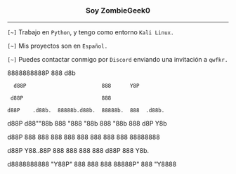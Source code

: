 <center><h3>Soy ZombieGeek0</h3></center>

<hr>

`[~]` Trabajo en `Python`, y tengo como entorno `Kali Linux.`

`[~]` Mis proyectos son en `Español.`

`[~]` Puedes contactar conmigo por `Discord` enviando una invitación a `qwfkr.`

8888888888P                       888      d8b  

      d88P                        888      Y8P  
      
     d88P                         888   
     
    d88P    .d88b.  88888b.d88b.  88888b.  888  .d88b.  
    
   d88P    d88""88b 888 "888 "88b 888 "88b 888 d8P  Y8b 
   
  d88P     888  888 888  888  888 888  888 888 88888888 
  
 d88P      Y88..88P 888  888  888 888 d88P 888 Y8b.  
 
d8888888888 "Y88P"  888  888  888 88888P"  888  "Y8888  
